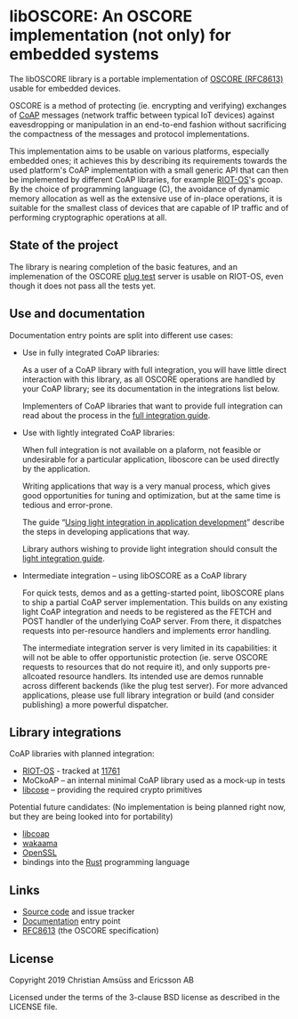 libOSCORE: An OSCORE implementation (not only) for embedded systems
===================================================================

The libOSCORE library is
a portable implementation of [OSCORE (RFC8613)]
usable for embedded devices.

OSCORE is a method of protecting (ie. encrypting and verifying)
exchanges of [CoAP] messages (network traffic between typical IoT devices)
against eavesdropping or manipulation
in an end-to-end fashion
without sacrificing the compactness of the messages and protocol implementations.

This implementation aims to be usable on various platforms, especially embedded ones;
it achieves this by describing its requirements towards the used platform's CoAP implementation
with a small generic API that can then be implemented by different CoAP libraries,
for example [RIOT-OS]'s gcoap.
By the choice of programming language (C),
the avoidance of dynamic memory allocation
as well as the extensive use of in-place operations,
it is suitable for the smallest class of devices that are capable of IP traffic
and of performing cryptographic operations at all.

[OSCORE (RFC8613)]: https://tools.ietf.org/html/rfc8613
[CoAP]: https://coap.technology/
[RIOT-OS]: https://riot-os.org/

State of the project
--------------------

The library is nearing completion of the basic features,
and an implemenation of the OSCORE [plug test] server
is usable on RIOT-OS,
even though it does not pass all the tests yet.

[plug test]: https://ericssonresearch.github.io/OSCOAP/

Use and documentation
---------------------

Documentation entry points are split into different use cases:

* Use in fully integrated CoAP libraries:
  
  As a user of a CoAP library with full integration,
  you will have little direct interaction with this library,
  as all OSCORE operations are handled by your CoAP library;
  see its documentation in the integrations list below.

  Implementers of CoAP libraries that want to provide full integration
  can read about the process in the [full integration guide].

* Use with lightly integrated CoAP libraries:

  When full integration is not available on a plaform,
  not feasible or undesirable for a particular application,
  liboscore can be used directly by the application.

  Writing applications that way is a very manual process,
  which gives good opportunities for tuning and optimization,
  but at the same time is tedious and error-prone.

  The guide “[Using light integration in application development]”
  describe the steps in developing applications that way.

  Library authors wishing to provide light integration
  should consult the [light integration guide].

* Intermediate integration – using libOSCORE as a CoAP library

  For quick tests, demos and as a getting-started point,
  libOSCORE plans to ship a partial CoAP server implementation.
  This builds on any existing light CoAP integration
  and needs to be registered as the FETCH and POST handler
  of the underlying CoAP server.
  From there, it dispatches requests into per-resource handlers
  and implements error handling.

  The intermediate integration server is very limited in its capabilities:
  it will not be able to offer opportunistic protection
  (ie. serve OSCORE requests to resources that do not require it),
  and only supports pre-allcoated resource handlers.
  Its intended use are demos runnable across different backends
  (like the plug test server).
  For more advanced applications,
  please use full library integration
  or build (and consider publishing) a more powerful dispatcher.

[full integration guide]: https://oscore.gitlab.io/liboscore/md_doc_guides_full_integration.html
[Using light integration in application development]: https://oscore.gitlab.io/liboscore/md_doc_guides_light_integration_usage.html
[light integration guide]: https://oscore.gitlab.io/liboscore/md_doc_guides_light_integration.html

Library integrations
--------------------

CoAP libraries with planned integration:

* [RIOT-OS] - tracked at [11761]
* MoCkoAP – an internal minimal CoAP library used as a mock-up in tests
* [libcose] – providing the required crypto primitives

Potential future candidates:
(No implementation is being planned right now,
but they are being looked into for portability)

* [libcoap]
* [wakaama]
* [OpenSSL]
* bindings into the [Rust] programming language

[RIOT-OS]: http://riot-os.org/
[libcose]: https://github.com/bergzand/libcose
[11761]: https://github.com/RIOT-OS/RIOT/issues/11761
[libcoap]: https://libcoap.net/
[wakaama]: https://github.com/eclipse/wakaama
[OpenSSL]: https://www.openssl.org/
[Rust]: https://www.rust-lang.org/

Links
-----

* [Source code](https://gitlab.com/oscore/liboscore) and issue tracker
* [Documentation](https://oscore.gitlab.io/liboscore/) entry point
* [RFC8613](https://tools.ietf.org/html/rfc8613]) (the OSCORE specification)

License
-------

Copyright 2019 Christian Amsüss and Ericsson AB

Licensed under the terms of the 3-clause BSD license as described in the LICENSE file.
